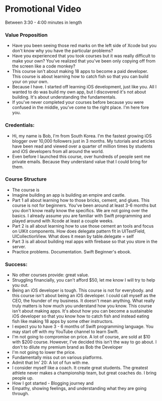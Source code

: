 # Promotional Video
Between 3:30 - 4:00 minutes in length

### Value Proposition
-  Have you been seeing those red marks on the left side of Xcode but you don't know why you have the particular problems?
-  Have you experienced that you took courses but it was really difficult to make your own? You've realized that you've been only copying off from the screen like a code monkey?
- This course isn't about making 18 apps to become a paid developer. This course is about learning how to catch fish so that you can build your on your own.
- Because I have. I started off learning iOS development, just like you. All I wanted to do was build my own app, but I discovered it's not about building. It's about understanding the fundamentals.
- If you've never completed your courses before because you were confused in the middle, you've come to the right place. I'm here fore you.

### Credentials:
- Hi, my name is Bob, I'm from South Korea. I'm the fastest growing iOS blogger over 10,000 followers just in 3 months. My tutorials and articles have been read and viewed over a quarter of million times by students and iOS developers from all around the world.
- Even before I launched this course, over hundreds of people sent me private emails. Because they understand value that I could bring for them.

### Course Structure
 - The course is
 - Imagine building an app is building an empire and castle.
 - Part 1 all about learning how to those bricks, cement, and glues. This course is not for beginners. You've been around at least 3-6 months but you don't know really know the specifics. We are not going over the basics. I already assume you are familiar with Swift programming and played around with Xcode at least a couple weeks.
 - Part 2 is all about learning how to use those cement an tools and focus on UIKit components. How does delegate pattern fit in UITextField, UICollectionView. What does it mean by table.delegate = self
 - Part 3 is all about building real apps with firebase so that you store in the server.
 - Practice problems. Documentation. Swift Beginner's ebook.

### Success:
 - No other courses provide: great value.
 - Struggling financially, you can't afford $50, let me know I will try to help you out.
 - Being an iOS developer is tough. This course is not for everybody. and this course isn't about being an iOS developer. I could call myself as the CEO, the founder of my business. It doesn't mean anything. What really truly matters is how much you understand how you know. This course isn't about making apps. It's about how you can become a sustainable iOS developer so that you know how to catch fish and instead eating fish like making 18 apps by some other instructors.
 - I expect you to have 3 - 6 months of Swift programming language. You may start off with my YouTube channel to learn Swift.
 - I'm not going to compromise on price. A lot of course, are sold at $10 with $200 course. However, I've decided this isn't the way to go about. I don't to dilute my premium brand as Bob the Developer
 - I'm not going to lower the price.
 - Fundamentally miss out on various platforms.
 - Admit that Im' 20: A lot of fun with me.
 - I consider myself like a coach. It create great students. The greatest athlete never makes a championship team, but great coaches do. I bring people up.
- How I got started - Blogging journey and
- Empathy, showing feelings, and understanding what they are going through.
